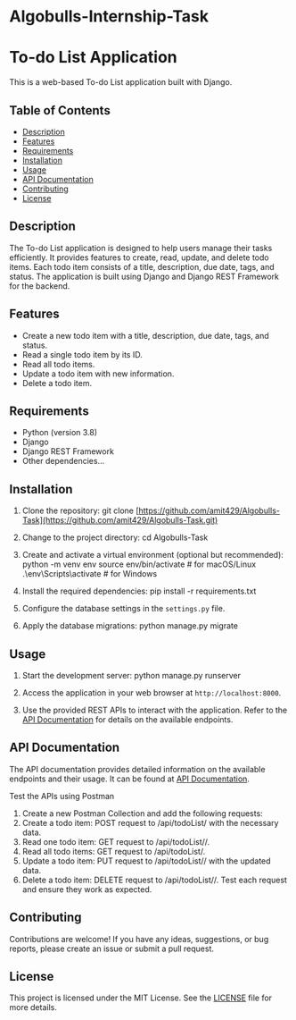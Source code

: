 # Algobulls-Internship-Task
# To-do List Application

This is a web-based To-do List application built with Django.

## Table of Contents

- [Description](#description)
- [Features](#features)
- [Requirements](#requirements)
- [Installation](#installation)
- [Usage](#usage)
- [API Documentation](#api-documentation)
- [Contributing](#contributing)
- [License](#license)

## Description

The To-do List application is designed to help users manage their tasks efficiently. It provides features to create, read, update, and delete todo items. Each todo item consists of a title, description, due date, tags, and status. The application is built using Django and Django REST Framework for the backend.

## Features

- Create a new todo item with a title, description, due date, tags, and status.
- Read a single todo item by its ID.
- Read all todo items.
- Update a todo item with new information.
- Delete a todo item.

## Requirements

- Python (version 3.8)
- Django
- Django REST Framework
- Other dependencies...

## Installation

1. Clone the repository:
    git clone [https://github.com/amit429/Algobulls-Task](https://github.com/amit429/Algobulls-Task.git)


2. Change to the project directory:
    cd Algobulls-Task


3. Create and activate a virtual environment (optional but recommended):
    python -m venv env
    source env/bin/activate # for macOS/Linux
    .\env\Scripts\activate # for Windows


4. Install the required dependencies:
    pip install -r requirements.txt


5. Configure the database settings in the `settings.py` file.

6. Apply the database migrations:
    python manage.py migrate

## Usage

1. Start the development server:
    python manage.py runserver


2. Access the application in your web browser at `http://localhost:8000`.

3. Use the provided REST APIs to interact with the application. Refer to the [API Documentation](#api-documentation) for details on the available endpoints.

## API Documentation

The API documentation provides detailed information on the available endpoints and their usage. It can be found at [API Documentation](/api-docs).

Test the APIs using Postman

1. Create a new Postman Collection and add the following requests:
2. Create a todo item: POST request to /api/todoList/ with the necessary data.
3. Read one todo item: GET request to /api/todoList/<id>/.
4. Read all todo items: GET request to /api/todoList/.
5. Update a todo item: PUT request to /api/todoList/<id>/ with the updated data.
6. Delete a todo item: DELETE request to /api/todoList/<id>/.
Test each request and ensure they work as expected.

## Contributing

Contributions are welcome! If you have any ideas, suggestions, or bug reports, please create an issue or submit a pull request.

## License

This project is licensed under the MIT License. See the [LICENSE](LICENSE) file for more details.




